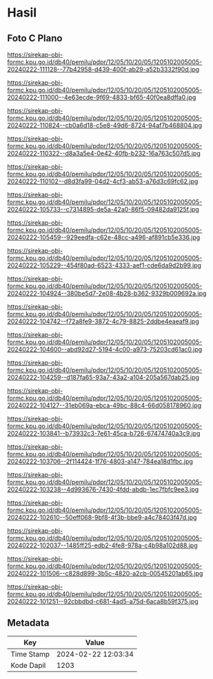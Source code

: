 # Hasil

## Foto C Plano

https://sirekap-obj-formc.kpu.go.id/db40/pemilu/pdpr/12/05/10/20/05/1205102005005-20240222-111128--77b42958-d439-400f-ab29-a52b3332f90d.jpg

https://sirekap-obj-formc.kpu.go.id/db40/pemilu/pdpr/12/05/10/20/05/1205102005005-20240222-111000--4e63ecde-9f69-4833-bf65-40f0ea8dffa0.jpg

https://sirekap-obj-formc.kpu.go.id/db40/pemilu/pdpr/12/05/10/20/05/1205102005005-20240222-110824--cb0a6d18-c5e8-49d6-8724-94af7b468804.jpg

https://sirekap-obj-formc.kpu.go.id/db40/pemilu/pdpr/12/05/10/20/05/1205102005005-20240222-110322--d8a3a5e4-0e42-40fb-b232-16a763c507d5.jpg

https://sirekap-obj-formc.kpu.go.id/db40/pemilu/pdpr/12/05/10/20/05/1205102005005-20240222-110102--d8d3fa99-04d2-4cf3-ab53-a76d3c69fc62.jpg

https://sirekap-obj-formc.kpu.go.id/db40/pemilu/pdpr/12/05/10/20/05/1205102005005-20240222-105733--c7314895-de5a-42a0-86f5-09482da9125f.jpg

https://sirekap-obj-formc.kpu.go.id/db40/pemilu/pdpr/12/05/10/20/05/1205102005005-20240222-105459--929eedfa-c62e-48cc-a496-af891cb5e336.jpg

https://sirekap-obj-formc.kpu.go.id/db40/pemilu/pdpr/12/05/10/20/05/1205102005005-20240222-105229--454f80ad-6523-4333-aef1-cde6da9d2b99.jpg

https://sirekap-obj-formc.kpu.go.id/db40/pemilu/pdpr/12/05/10/20/05/1205102005005-20240222-104924--380be5d7-2e08-4b28-b362-9329b009692a.jpg

https://sirekap-obj-formc.kpu.go.id/db40/pemilu/pdpr/12/05/10/20/05/1205102005005-20240222-104742--f72a8fe9-3872-4c79-8825-2ddbe4eaeaf9.jpg

https://sirekap-obj-formc.kpu.go.id/db40/pemilu/pdpr/12/05/10/20/05/1205102005005-20240222-104600--abd92d27-5194-4c00-a973-75203cd61ac0.jpg

https://sirekap-obj-formc.kpu.go.id/db40/pemilu/pdpr/12/05/10/20/05/1205102005005-20240222-104259--d187fa65-93a7-43a2-a104-205a567dab25.jpg

https://sirekap-obj-formc.kpu.go.id/db40/pemilu/pdpr/12/05/10/20/05/1205102005005-20240222-104127--31eb069a-ebca-49bc-88c4-66d058178960.jpg

https://sirekap-obj-formc.kpu.go.id/db40/pemilu/pdpr/12/05/10/20/05/1205102005005-20240222-103841--b73932c3-7e61-45ca-b726-67474740a3c9.jpg

https://sirekap-obj-formc.kpu.go.id/db40/pemilu/pdpr/12/05/10/20/05/1205102005005-20240222-103706--2f114424-1f76-4803-a147-784ea18d1fbc.jpg

https://sirekap-obj-formc.kpu.go.id/db40/pemilu/pdpr/12/05/10/20/05/1205102005005-20240222-103238--4d993676-7430-4fdd-abdb-1ec7fbfc9ee3.jpg

https://sirekap-obj-formc.kpu.go.id/db40/pemilu/pdpr/12/05/10/20/05/1205102005005-20240222-102610--50eff068-9bf8-4f3b-bbe9-a4c78403f47d.jpg

https://sirekap-obj-formc.kpu.go.id/db40/pemilu/pdpr/12/05/10/20/05/1205102005005-20240222-102037--1485ff25-edb2-4fe8-978a-c4b98a102d88.jpg

https://sirekap-obj-formc.kpu.go.id/db40/pemilu/pdpr/12/05/10/20/05/1205102005005-20240222-101506--c828d899-3b5c-4820-a2cb-00545201ab65.jpg

https://sirekap-obj-formc.kpu.go.id/db40/pemilu/pdpr/12/05/10/20/05/1205102005005-20240222-101251--92cbbdbd-c681-4ad5-a75d-6aca8b59f375.jpg


## Metadata

| Key        | Value               |
| ---------- | ------------------- |
| Time Stamp | 2024-02-22 12:03:34 |
| Kode Dapil | 1203                |



